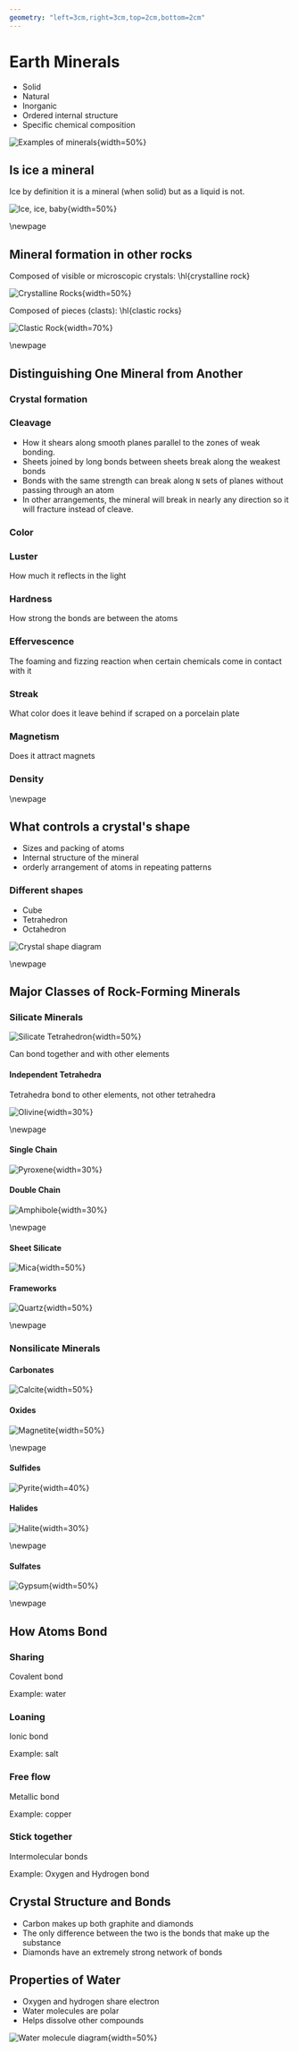 ```yaml
---
geometry: "left=3cm,right=3cm,top=2cm,bottom=2cm"
---
```


# Earth Minerals

- Solid
- Natural
- Inorganic
- Ordered internal structure
- Specific chemical composition

![Examples of minerals](assets/minerals){width=50%}

## Is ice a mineral

Ice by definition it is a mineral (when solid) but as a liquid is not.

![Ice, ice, baby](assets/ice){width=50%}

\newpage

## Mineral formation in other rocks

Composed of visible or microscopic crystals: \hl{crystalline rock}

![Crystalline Rocks](assets/crystalline){width=50%}

Composed of pieces (clasts): \hl{clastic rocks}

![Clastic Rock](assets/clastic_rock){width=70%}

\newpage

## Distinguishing One Mineral from Another

### Crystal formation

### Cleavage

- How it shears along smooth planes parallel to the zones of weak bonding.
- Sheets joined by long bonds between sheets break along the weakest bonds
- Bonds with the same strength can break along `N` sets of planes  without passing through an atom
- In other arrangements, the mineral will break in nearly any direction so it will fracture instead of cleave.

### Color

### Luster

How much it reflects in the light

### Hardness

How strong the bonds are between the atoms

### Effervescence 

The foaming and fizzing reaction when certain chemicals come in contact with it

### Streak

What color does it leave behind if scraped on a porcelain plate

### Magnetism 

Does it attract magnets

### Density

\newpage

## What controls a crystal's shape

- Sizes and packing of atoms
- Internal structure of the mineral
- orderly arrangement of atoms in repeating patterns

### Different shapes
- Cube
- Tetrahedron
- Octahedron

![Crystal shape diagram](assets/crystal_shapes_diagram)

\newpage

## Major Classes of Rock-Forming Minerals

### Silicate Minerals

![Silicate Tetrahedron](assets/silicate_tet){width=50%}

Can bond together and with other elements

#### Independent Tetrahedra

Tetrahedra bond to other elements, not other tetrahedra

![Olivine](assets/olivine){width=30%}

\newpage

#### Single Chain

![Pyroxene](assets/pyroxene){width=30%}

#### Double Chain

![Amphibole](assets/amphibole){width=30%}


\newpage

#### Sheet Silicate

![Mica](assets/mica){width=50%}

#### Frameworks

![Quartz](assets/quartz){width=50%}

\newpage

### Nonsilicate Minerals

#### Carbonates

![Calcite](assets/calcite){width=50%}

#### Oxides

![Magnetite](assets/magnetite){width=50%}

\newpage

#### Sulfides

![Pyrite](assets/pyrite){width=40%}


#### Halides

![Halite](assets/halite){width=30%}

\newpage

#### Sulfates

![Gypsum](assets/gypsum){width=50%}

\newpage

## How Atoms Bond

### Sharing

Covalent bond

Example: water

### Loaning

Ionic bond

Example: salt

### Free flow

Metallic bond

Example: copper

### Stick together

Intermolecular bonds

Example: Oxygen and Hydrogen bond

## Crystal Structure and Bonds

- Carbon makes up both graphite and diamonds
- The only difference between the two is the bonds that make up the substance
- Diamonds have an extremely strong network of bonds

## Properties of Water

- Oxygen and hydrogen share electron
- Water molecules are polar
- Helps dissolve other compounds

![Water molecule diagram](assets/water_molecule){width=50%}

